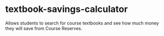 # textbook-savings-calculator
Allows students to search for course textbooks and see how much money they will save from Course Reserves.
